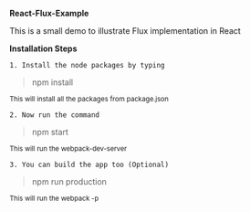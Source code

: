 **React-Flux-Example**

This is a small demo to illustrate Flux implementation in React

**Installation Steps**

`1. Install the node packages by typing `
> npm install

<small>This will install all the packages from package.json</small>

`2. Now run the command`
> npm start

<small>This will run the webpack-dev-server </small>

`3. You can build the app too (Optional)`
> npm run production

<small>This will run the webpack -p</small>
